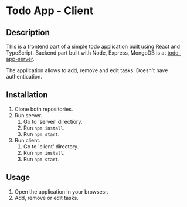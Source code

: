 # Todo App - Client

## Description

This is a frontend part of a simple todo application built using React and TypeScript.
Backend part built with Node, Express, MongoDB is at [todo-app-server](https://github.com/rafalxczajkowski/todo-app-server).

The application allows to add, remove and edit tasks. Doesn't have authentication.

## Installation

1. Clone both repositories.
2. Run server.
   1. Go to 'server' directiory.
   2. Run `npm install`.
   3. Run `npm start`.
3. Run client.
   1. Go to 'client' directory.
   2. Run `npm install`.
   3. Run `npm start`.

## Usage

1. Open the application in your browsesr.
2. Add, remove or edit tasks.
